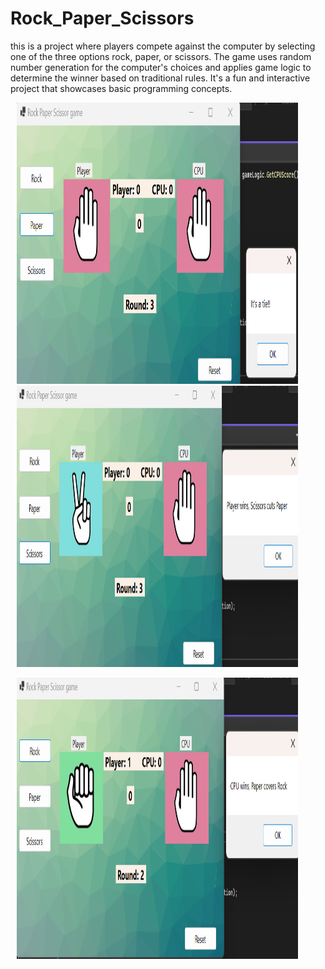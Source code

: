 # Rock_Paper_Scissors
this is a project where players compete against the computer by selecting one of the three options rock, paper, or scissors. The game uses random number generation for the computer's choices and applies game logic to determine the winner based on traditional rules. It's a fun and interactive project that showcases basic programming concepts.

<p>
    <img src="https://github.com/Bee1229/Rock_Paper_Scissors/blob/main/img1.png" width ="450" height ="450" hspace="10" >
    <img src="https://github.com/Bee1229/Rock_Paper_Scissors/blob/main/img2.png" width ="450" height ="450" hspace="10" >
</p>
<img align="center" src="https://github.com/Bee1229/Rock_Paper_Scissors/blob/main/img3.png" width ="450" height ="450" hspace="10" >
